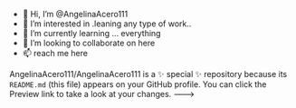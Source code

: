 - 👋 Hi, I’m @AngelinaAcero111
- 👀 I’m interested in .leaning any type of work..
- 🌱 I’m currently learning ... everything
- 💞️ I’m looking to collaborate on here 
- 📫 reach me here 


AngelinaAcero111/AngelinaAcero111 is a ✨ special ✨ repository because its `README.md` (this file) appears on your GitHub profile.
You can click the Preview link to take a look at your changes.
--->
